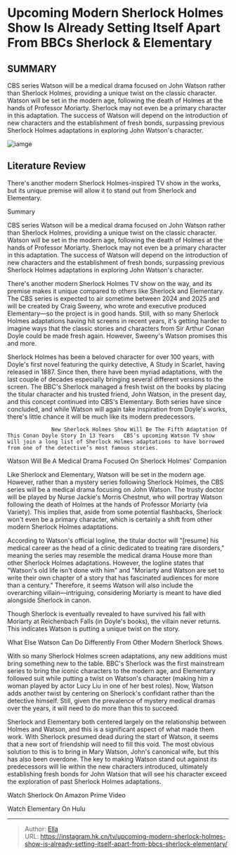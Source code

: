 # Upcoming Modern Sherlock Holmes Show Is Already Setting Itself Apart From BBCs Sherlock &amp; Elementary


## SUMMARY 



  CBS series Watson will be a medical drama focused on John Watson rather than Sherlock Holmes, providing a unique twist on the classic character.   Watson will be set in the modern age, following the death of Holmes at the hands of Professor Moriarty. Sherlock may not even be a primary character in this adaptation.   The success of Watson will depend on the introduction of new characters and the establishment of fresh bonds, surpassing previous Sherlock Holmes adaptations in exploring John Watson&#39;s character.  

![iamge]()

## Literature Review
There&#39;s another modern Sherlock Holmes-inspired TV show in the works, but its unique premise will allow it to stand out from Sherlock and Elementary.


Summary

  CBS series Watson will be a medical drama focused on John Watson rather than Sherlock Holmes, providing a unique twist on the classic character.   Watson will be set in the modern age, following the death of Holmes at the hands of Professor Moriarty. Sherlock may not even be a primary character in this adaptation.   The success of Watson will depend on the introduction of new characters and the establishment of fresh bonds, surpassing previous Sherlock Holmes adaptations in exploring John Watson&#39;s character.  





There&#39;s another modern Sherlock Holmes TV show on the way, and its premise makes it unique compared to others like Sherlock and Elementary. The CBS series is expected to air sometime between 2024 and 2025 and will be created by Craig Sweeny, who wrote and executive produced Elementary—so the project is in good hands. Still, with so many Sherlock Holmes adaptations having hit screens in recent years, it&#39;s getting harder to imagine ways that the classic stories and characters from Sir Arthur Conan Doyle could be made fresh again. However, Sweeny&#39;s Watson promises this and more.




Sherlock Holmes has been a beloved character for over 100 years, with Doyle&#39;s first novel featuring the quirky detective, A Study in Scarlet, having released in 1887. Since then, there have been myriad adaptations, with the last couple of decades especially bringing several different versions to the screen. The BBC&#39;s Sherlock managed a fresh twist on the books by placing the titular character and his trusted friend, John Watson, in the present day, and this concept continued into CBS&#39;s Elementary. Both series have since concluded, and while Watson will again take inspiration from Doyle&#39;s works, there&#39;s little chance it will be much like its modern predecessors.

                  New Sherlock Holmes Show Will Be The Fifth Adaptation Of This Conan Doyle Story In 13 Years   CBS’s upcoming Watson TV show will join a long list of Sherlock Holmes adaptations to have borrowed from one of the detective’s most famous stories.    


 Watson Will Be A Medical Drama Focused On Sherlock Holmes&#39; Companion 
          




Like Sherlock and Elementary, Watson will be set in the modern age. However, rather than a mystery series following Sherlock Holmes, the CBS series will be a medical drama focusing on John Watson. The trusty doctor will be played by Nurse Jackie&#39;s Morris Chestnut, who will portray Watson following the death of Holmes at the hands of Professor Moriarty (via Variety). This implies that, aside from some potential flashbacks, Sherlock won&#39;t even be a primary character, which is certainly a shift from other modern Sherlock Holmes adaptations.

According to Watson&#39;s official logline, the titular doctor will &#34;[resume] his medical career as the head of a clinic dedicated to treating rare disorders,&#34; meaning the series may resemble the medical drama House more than other Sherlock Holmes adaptations. However, the logline states that &#34;Watson&#39;s old life isn&#39;t done with him&#34; and &#34;Moriarty and Watson are set to write their own chapter of a story that has fascinated audiences for more than a century.&#34; Therefore, it seems Watson will also include the overarching villain—intriguing, considering Moriarty is meant to have died alongside Sherlock in canon.






Though Sherlock is eventually revealed to have survived his fall with Moriarty at Reichenbach Falls (in Doyle&#39;s books), the villain never returns. This indicates Watson is putting a unique twist on the story.






 What Else Watson Can Do Differently From Other Modern Sherlock Shows 
         

With so many Sherlock Holmes screen adaptations, any new additions must bring something new to the table. BBC&#39;s Sherlock was the first mainstream series to bring the iconic characters to the modern age, and Elementary followed suit while putting a twist on Watson&#39;s character (making him a woman played by actor Lucy Liu in one of her best roles). Now, Watson adds another twist by centering on Sherlock&#39;s confidant rather than the detective himself. Still, given the prevalence of mystery medical dramas over the years, it will need to do more than this to succeed.




Sherlock and Elementary both centered largely on the relationship between Holmes and Watson, and this is a significant aspect of what made them work. With Sherlock presumed dead during the start of Watson, it seems that a new sort of friendship will need to fill this void. The most obvious solution to this is to bring in Mary Watson, John&#39;s canonical wife, but this has also been overdone. The key to making Watson stand out against its predecessors will lie within the new characters introduced, ultimately establishing fresh bonds for John Watson that will see his character exceed the exploration of past Sherlock Holmes adaptations.

Watch Sherlock On Amazon Prime Video

Watch Elementary On Hulu



---

> Author: [Ella](https://instagram.hk.cn/)  
> URL: https://instagram.hk.cn/tv/upcoming-modern-sherlock-holmes-show-is-already-setting-itself-apart-from-bbcs-sherlock-elementary/  

